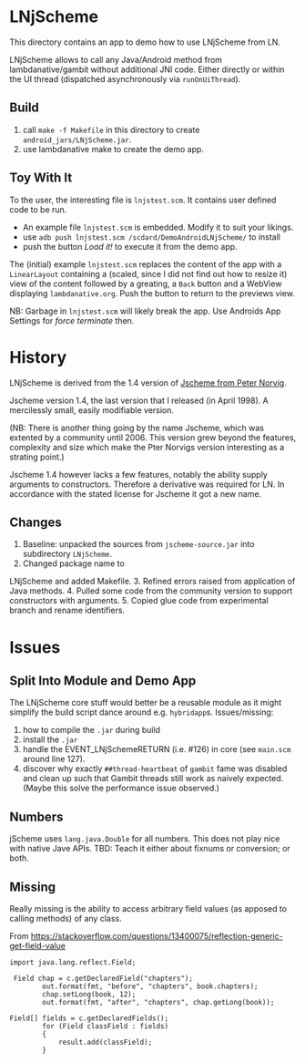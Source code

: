 # LNjScheme

This directory contains an app to demo how to use LNjScheme from LN.

LNjScheme allows to call any Java/Android method from
lambdanative/gambit without additional JNI code.  Either directly or
within the UI thread (dispatched asynchronously via `runOnUiThread`).

## Build

1. call `make -f Makefile` in this directory to create `android_jars/LNjScheme.jar`.
2. use lambdanative make to create the demo app.

## Toy With It

To the user, the interesting file is `lnjstest.scm`.  It contains user
defined code to be run.

- An example file `lnjstest.scm` is embedded.  Modify it to suit your
  likings.
- use `adb push lnjstest.scm /scdard/DemoAndroidLNjScheme/` to install
- push the button *Load it!* to execute it from the demo app.

The (initial) example `lnjstest.scm` replaces the content of the app
with a `LinearLayout` containing a (scaled, since I did not find out
how to resize it) view of the content followed by a greating, a `Back`
button and a WebView displaying `lambdanative.org`.  Push the button
to return to the previews view.

NB: Garbage in `lnjstest.scm` will likely break the app.  Use Androids
App Settings for *force terminate* then.

# History

LNjScheme is derived from the 1.4 version of
[Jscheme from Peter Norvig](http://norvig.com/jscheme.html).

Jscheme version 1.4, the last version that I released (in April
1998). A mercilessly small, easily modifiable version.

(NB: There is another thing going by the name Jscheme, which was
extented by a community until 2006.  This version grew beyond the
features, complexity and size which make the Pter Norvigs version
interesting as a strating point.)

Jscheme 1.4 however lacks a few features, notably the ability supply
arguments to constructors.  Therefore a derivative was required for
LN.  In accordance with the stated license for Jscheme it got a new
name.

## Changes

1. Baseline: unpacked the sources from `jscheme-source.jar` into
   subdirectory `LNjScheme`.
2. Changed package name to

LNjScheme and added Makefile.
3. Refined errors raised from application of Java methods.
4. Pulled some code from the community version to support constructors with arguments.
5. Copied glue code from experimental branch and rename identifiers.

# Issues

## Split Into Module and Demo App

The LNjScheme core stuff would better be a reusable module as it might
simplify the build script dance around e.g. `hybridapp`s.
Issues/missing:
1. how to compile the `.jar` during build
2. install the `.jar`
3. handle the EVENT_LNjSchemeRETURN (i.e. #126) in core (see
   `main.scm` around line 127).
4. discover why exactly `##thread-heartbeat` of `gambit` fame was
   disabled and clean up such that Gambit threads still work as
   naively expected.  (Maybe this solve the performance issue
   observed.)


## Numbers

jScheme uses `lang.java.Double` for all numbers.  This does not play
nice with native Jave APIs.  TBD: Teach it either about fixnums or
conversion; or both.

## Missing

Really missing is the ability to access arbitrary field values (as
apposed to calling methods) of any class.

From
https://stackoverflow.com/questions/13400075/reflection-generic-get-field-value

    import java.lang.reflect.Field;

     Field chap = c.getDeclaredField("chapters");
            out.format(fmt, "before", "chapters", book.chapters);
            chap.setLong(book, 12);
            out.format(fmt, "after", "chapters", chap.getLong(book));

    Field[] fields = c.getDeclaredFields();
            for (Field classField : fields)
            {
                result.add(classField);
            }
